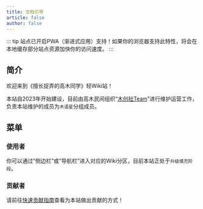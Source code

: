 ```yaml
---
title: 文档引导
article: false
author: false
---
```

::: tip
站点已开启PWA（渐进式应用）支持！如果你的浏览器支持此特性，将会在本地缓存部分站点资源加快你的访问速度。
:::

## 简介
欢迎来到《擅长捉弄的高木同学》轻Wiki站！

本站自2023年开始建设，目前由高木民间组织“[木创社Team](/derivative/McsClub)”进行维护运营工作，负责本站维护的成员为`木语星`分组成员。

## 菜单
### 使用者
你可以通过“侧边栏”或“导航栏”进入对应的Wiki分区，目前本站正处于`升级填充阶段`。
### 贡献者
请前往[快速贡献指南](/guide/PullStart.html)查看为本站做出贡献的方式！